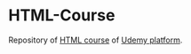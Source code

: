 # HTML-Course
Repository of [HTML course](https://www.udemy.com/course/programacion-desarrollo-web/) of [Udemy platform](https://www.udemy.com/).
